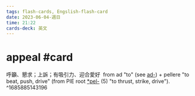 ```yaml
---
tags: flash-cards, Engslish-flash-card
date: 2023-06-04-週日
time: 21:22
cards-deck: 英文
---
```


# appeal #card 
呼籲、懇求；上訴；有吸引力、迎合愛好
 from ad "to" (see [ad-](https://www.etymonline.com/word/ad-?ref=etymonline_crossreference "Etymology, meaning and definition of ad-")) + pellere "to beat, push, drive" (from PIE root [*pel-](https://www.etymonline.com/word/*pel-?ref=etymonline_crossreference#etymonline_v_52785 "Etymology, meaning and definition of *pel-") (5) "to thrust, strike, drive").
^1685885143196
